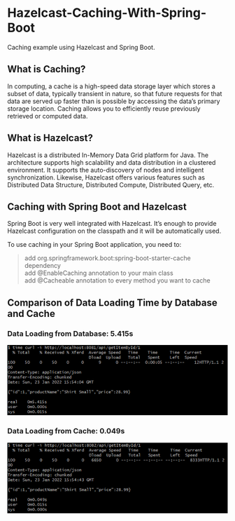 # Hazelcast-Caching-With-Spring-Boot
Caching example using Hazelcast and Spring Boot.

## What is Caching?
In computing, a cache is a high-speed data storage layer which stores a subset of data, typically transient in nature, so that future requests for that data are served up faster than is possible by accessing the data’s primary storage location. 
Caching allows you to efficiently reuse previously retrieved or computed data.

## What is Hazelcast?
Hazelcast is a distributed In-Memory Data Grid platform for Java. The architecture supports high scalability and data distribution in a clustered environment. 
It supports the auto-discovery of nodes and intelligent synchronization.
Likewise, Hazelcast offers various features such as Distributed Data Structure, Distributed Compute, Distributed Query, etc.

## Caching with Spring Boot and Hazelcast
Spring Boot is very well integrated with Hazelcast. It’s enough to provide Hazelcast configuration on the classpath and it will be automatically used.

To use caching in your Spring Boot application, you need to:
> add org.springframework.boot:spring-boot-starter-cache dependency\
> add @EnableCaching annotation to your main class\
> add @Cacheable annotation to every method you want to cache

## Comparison of Data Loading Time by Database and Cache

### Data Loading from Database: 5.415s
![---](/images/1.png)

### Data Loading from Cache: 0.049s
![---](/images/2.png)
